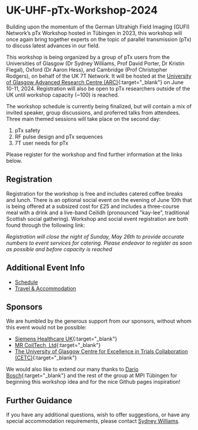 # UK-UHF-pTx-Workshop-2024
Building upon the momentum of the German Ultrahigh Field Imaging (GUFI) Network’s pTx Workshop hosted in Tübingen in 2023, this workshop will once again bring together experts on the topic of parallel transmission (pTx) to discuss latest advances in our field.

This workshop is being organized by a group of pTx users from the Universities of Glasgow (Dr Sydney Williams, Prof David Porter, Dr Kristin Flegal), Oxford (Dr Aaron Hess), and Cambridge (Prof Christopher Rodgers), on behalf of the UK 7T Network. It will be hosted at the [University of Glasgow Advanced Research Centre (ARC)](https://www.gla.ac.uk/research/arc/){:target="_blank"} on June 10-11, 2024. Registration will also be open to pTx researchers outside of the UK until workshop capacity (~100) is reached. 

The workshop schedule is currently being finalized, but will contain a mix of invited speaker, group discussions, and proferred talks from attendees. Three main themed sessions will take place on the second day:
1. pTx safety
2. RF pulse design and pTx sequences
3. 7T user needs for pTx

Please register for the workshop and find further information at the links below.

## Registration

Registration for the workshop is free and includes catered coffee breaks and lunch. There is an optional social event on the evening of June 10th that is being offered at a subsized cost for £25 and includes a three-course meal with a drink and a live-band Ceilidh (pronounced "kay-lee", traditional Scottish social gathering). Workshop and social event registration are both found through the following link:

_Registration will close the night of Sunday, May 26th to provide accurate numbers to event services for catering. Please endeavor to register as soon as possible and before capacity is reached_

## Additional Event Info
- [Schedule](schedule.md)
- [Travel & Accommodation](travel.md)

## Sponsors

We are humbled by the generous support from our sponsors, without whom this event would not be possible:
- [Siemens Healthcare UK](https://www.siemens-healthineers.com/en-uk){:target="_blank"}
- [MR CoilTech, Ltd](https://www.mr-coiltech.co.uk/){:target="_blank"}
- [The University of Glasgow Centre for Excellence in Trials Collaboration (CETC)](https://www.gla.ac.uk/colleges/mvls/researchinnovationengagementsupport/cetc/){:target="_blank"}

We would also like to extend our many thanks to [Dario Bosch](https://github.com/dabosch){:target="_blank"} and the rest of the group at MPI Tübingen for beginning this workshop idea and for the nice Github pages inspiration!

## Further Guidance

If you have any additional questions, wish to offer suggestions, or have any special accommodation requirements, please contact [Sydney Williams](mailto:sydney.williams@glasgow.ac.uk).


